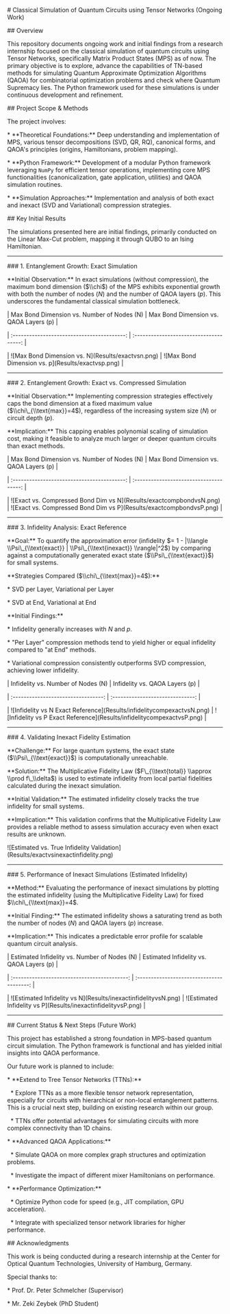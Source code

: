 \# Classical Simulation of Quantum Circuits using Tensor Networks (Ongoing Work)



\## Overview



This repository documents ongoing work and initial findings from a research internship focused on the classical simulation of quantum circuits using Tensor Networks, specifically Matrix Product States (MPS) as of now. The primary objective is to explore, advance the capabilities of TN-based methods for simulating Quantum Approximate Optimization Algorithms (QAOA) for combinatorial optimization problems and check where Quantum Supremacy lies. The Python framework used for these simulations is under continuous development and refinement.



\## Project Scope \& Methods



The project involves:

\*   \*\*Theoretical Foundations:\*\* Deep understanding and implementation of MPS, various tensor decompositions (SVD, QR, RQ), canonical forms, and QAOA's principles (origins, Hamiltonians, problem mapping).

\*   \*\*Python Framework:\*\* Development of a modular Python framework leveraging `NumPy` for efficient tensor operations, implementing core MPS functionalities (canonicalization, gate application, utilities) and QAOA simulation routines.

\*   \*\*Simulation Approaches:\*\* Implementation and analysis of both exact and inexact (SVD and Variational) compression strategies.



\## Key Initial Results



The simulations presented here are initial findings, primarily conducted on the Linear Max-Cut problem, mapping it through QUBO to an Ising Hamiltonian.



---



\### 1. Entanglement Growth: Exact Simulation



\*\*Initial Observation:\*\* In exact simulations (without compression), the maximum bond dimension ($\\chi$) of the MPS exhibits exponential growth with both the number of nodes ($N$) and the number of QAOA layers ($p$). This underscores the fundamental classical simulation bottleneck.



| Max Bond Dimension vs. Number of Nodes (N) | Max Bond Dimension vs. QAOA Layers (p) |

| :-----------------------------------------: | :-------------------------------------: |

| !\[Max Bond Dimension vs. N](Results/exactvsn.png)  | !\[Max Bond Dimension vs. p](Results/exactvsp.png)  |



---



\### 2. Entanglement Growth: Exact vs. Compressed Simulation



\*\*Initial Observation:\*\* Implementing compression strategies effectively caps the bond dimension at a fixed maximum value ($\\chi\_{\\text{max}}=4$), regardless of the increasing system size ($N$) or circuit depth ($p$).



\*\*Implication:\*\* This capping enables polynomial scaling of simulation cost, making it feasible to analyze much larger or deeper quantum circuits than exact methods.



| Max Bond Dimension vs. Number of Nodes (N) | Max Bond Dimension vs. QAOA Layers (p) |

| :-----------------------------------------: | :-------------------------------------: |

| !\[Exact vs. Compressed Bond Dim vs N](Results/exactcompbondvsN.png) | !\[Exact vs. Compressed Bond Dim vs P](Results/exactcompbondvsP.png) |



---



\### 3. Infidelity Analysis: Exact Reference



\*\*Goal:\*\* To quantify the approximation error (infidelity $= 1 - |\\langle \\Psi\_{\\text{exact}} | \\Psi\_{\\text{inexact}} \\rangle|^2$) by comparing against a computationally generated exact state ($\\Psi\_{\\text{exact}}$) for small systems.



\*\*Strategies Compared ($\\chi\_{\\text{max}}=4$):\*\*

\*   SVD per Layer, Variational per Layer

\*   SVD at End, Variational at End



\*\*Initial Findings:\*\*

\*   Infidelity generally increases with $N$ and $p$.

\*   "Per Layer" compression methods tend to yield higher or equal infidelity compared to "at End" methods.

\*   Variational compression consistently outperforms SVD compression, achieving lower infidelity.



| Infidelity vs. Number of Nodes (N) | Infidelity vs. QAOA Layers (p) |

| :---------------------------------: | :------------------------------: |

| !\[Infidelity vs N Exact Reference](Results/infidelitycompexactvsN.png) | !\[Infidelity vs P Exact Reference](Results/infidelitycompexactvsP.png) |



---



\### 4. Validating Inexact Fidelity Estimation



\*\*Challenge:\*\* For large quantum systems, the exact state ($\\Psi\_{\\text{exact}}$) is computationally unreachable.



\*\*Solution:\*\* The Multiplicative Fidelity Law ($F\_{\\text{total}} \\approx \\prod f\_\\delta$) is used to estimate infidelity from local partial fidelities calculated during the inexact simulation.



\*\*Initial Validation:\*\* The estimated infidelity closely tracks the true infidelity for small systems.



\*\*Implication:\*\* This validation confirms that the Multiplicative Fidelity Law provides a reliable method to assess simulation accuracy even when exact results are unknown.



!\[Estimated vs. True Infidelity Validation](Results/exactvsinexactinfidelity.png)



---



\### 5. Performance of Inexact Simulations (Estimated Infidelity)



\*\*Method:\*\* Evaluating the performance of inexact simulations by plotting the estimated infidelity (using the Multiplicative Fidelity Law) for fixed $\\chi\_{\\text{max}}=4$.



\*\*Initial Finding:\*\* The estimated infidelity shows a saturating trend as both the number of nodes ($N$) and QAOA layers ($p$) increase.



\*\*Implication:\*\* This indicates a predictable error profile for scalable quantum circuit analysis.



| Estimated Infidelity vs. Number of Nodes (N) | Estimated Infidelity vs. QAOA Layers (p) |

| :------------------------------------------: | :---------------------------------------: |

| !\[Estimated Infidelity vs N](Results/inexactinfidelityvsN.png) | !\[Estimated Infidelity vs P](Results/inexactinfidelityvsP.png) |



---



\## Current Status \& Next Steps (Future Work)



This project has established a strong foundation in MPS-based quantum circuit simulation. The Python framework is functional and has yielded initial insights into QAOA performance.



Our future work is planned to include:



\*   \*\*Extend to Tree Tensor Networks (TTNs):\*\*

&nbsp;   \*   Explore TTNs as a more flexible tensor network representation, especially for circuits with hierarchical or non-local entanglement patterns. This is a crucial next step, building on existing research within our group.

&nbsp;   \*   TTNs offer potential advantages for simulating circuits with more complex connectivity than 1D chains.



\*   \*\*Advanced QAOA Applications:\*\*

&nbsp;   \*   Simulate QAOA on more complex graph structures and optimization problems.

&nbsp;   \*   Investigate the impact of different mixer Hamiltonians on performance.



\*   \*\*Performance Optimization:\*\*

&nbsp;   \*   Optimize Python code for speed (e.g., JIT compilation, GPU acceleration).

&nbsp;   \*   Integrate with specialized tensor network libraries for higher performance.



\## Acknowledgments



This work is being conducted during a research internship at the Center for Optical Quantum Technologies, University of Hamburg, Germany.



Special thanks to:

\*   Prof. Dr. Peter Schmelcher (Supervisor)

\*   Mr. Zeki Zeybek (PhD Student)

